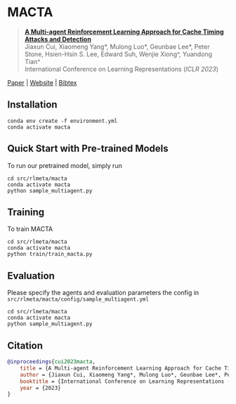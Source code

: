 # MACTA

> [**A Multi-agent Reinforcement Learning Approach for Cache Timing Attacks and Detection**](https://openreview.net/forum?id=CDlHZ78-Xzi)\
> Jiaxun Cui, Xiaomeng Yang*, Mulong Luo*, Geunbae Lee*, Peter Stone, Hsien-Hsin S. Lee, Edward Suh, Wenjie Xiong^, Yuandong Tian^\
> International Conference on Learning Representations (_ICLR 2023_)

[Paper](https://openreview.net/pdf?id=CDlHZ78-Xzi) | [Website]() | [Bibtex](#citation)

## Installation
```
conda env create -f environment.yml
conda activate macta
```

## Quick Start with Pre-trained Models
To run our pretrained model, simply run
```
cd src/rlmeta/macta
conda activate macta
python sample_multiagent.py
```

## Training
To train MACTA
```
cd src/rlmeta/macta
conda activate macta
python train/train_macta.py
```

## Evaluation
Please specify the agents and evaluation parameters the config in `src/rlmeta/macta/config/sample_multiagent.yml`
```
cd src/rlmeta/macta
conda activate macta
python sample_multiagent.py
```

## Citation
```bibtex
@inproceedings{cui2023macta,
    title = {A Multi-agent Reinforcement Learning Approach for Cache Timing Attacks and Detection},
    author = {Jiaxun Cui, Xiaomeng Yang*, Mulong Luo*, Geunbae Lee*, Peter Stone, Hsien-Hsin S. Lee, Edward Suh, Wenjie Xiong^, Yuandong Tian^},
    booktitle = {International Conference on Learning Representations (ICLR)},
    year = {2023}
}
```

